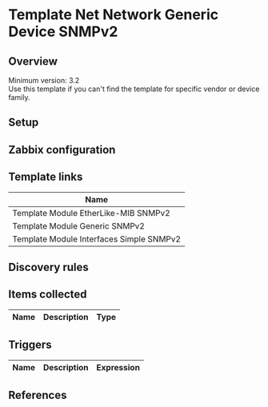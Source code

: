 
# Template Net Network Generic Device SNMPv2

## Overview

Minimum version: 3.2  
Use this template if you can't find the template for specific vendor or device family.

## Setup


## Zabbix configuration



## Template links

|Name|
|----|
|Template Module EtherLike-MIB SNMPv2|
|Template Module Generic SNMPv2|
|Template Module Interfaces Simple SNMPv2|

## Discovery rules


## Items collected

|Name|Description|Type|
|----|-----------|----|


## Triggers

|Name|Description|Expression|
|----|-----------|----|

## References


